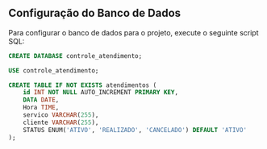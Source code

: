 ## Configuração do Banco de Dados

Para configurar o banco de dados para o projeto, execute o seguinte script SQL:

```sql
CREATE DATABASE controle_atendimento;

USE controle_atendimento;

CREATE TABLE IF NOT EXISTS atendimentos (
    id INT NOT NULL AUTO_INCREMENT PRIMARY KEY,
    DATA DATE,
    Hora TIME,
    servico VARCHAR(255),
    cliente VARCHAR(255),
    STATUS ENUM('ATIVO', 'REALIZADO', 'CANCELADO') DEFAULT 'ATIVO'
);
